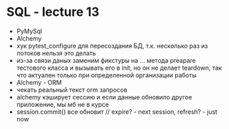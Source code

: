 # SQL - lecture 13

- PyMySql
- Alchemy
- хук pytest_configure для пересоздания БД, т.к. несколько раз из потоков нельзя это делать
- из-за связи даных заменим фикстуры на ... метода preapare тестового класса и вызывать его в init, но он не делает teardown, так что актуален только при определенной организации работы
- Alchemy - ORM
- чекать реальный текст orm запросов
- alchemy кэширует сессию и если данные обновило другое приложение, мы мб не в курсе
- session.commit() все обновит // expire? - next session, refresh? - just now

